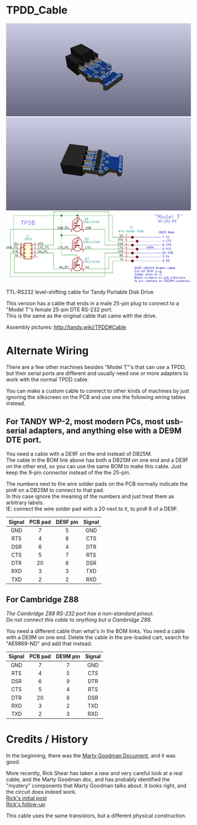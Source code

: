 # TPDD_Cable
![](TPDD_Cable.jpg)
![](TPDD_Cable_2.jpg)
![](TPDD_Cable.svg)

TTL-RS232 level-shifting cable for Tandy Portable Disk Drive

This version has a cable that ends in a male 25-pin plug to connect to a "Model T"s female 25-pin DTE RS-232 port.  
This is the same as the original cable that came with the drive.

Assembly pictures: <http://tandy.wiki/TPDD#Cable>

# Alternate Wiring
There are a few other machines besides "Model T"'s that can use a TPDD, but their serial ports are different and usually need one or more adapters to work with the normal TPDD cable.
 
You can make a custom cable to connect to other kinds of machines by just ignoring the silkscreen on the PCB and use one the following wiring tables instead.

## For TANDY WP-2, most modern PCs, most usb-serial adapters, and anything else with a DE9M DTE port.
You need a cable with a DE9F on the end instead of DB25M.  
The cable in the BOM link above has both a DB25M on one end and a DE9F on the other end, so you can use the same BOM to make this cable. Just keep the 9-pin connector instead of the the 25-pin.

The numbers next to the wire solder pads on the PCB normally indicate the pin# on a DB25M to connect to that pad.  
In this case ignore the meaning of the numbers and just treat them as arbitrary labels.  
IE: connect the wire solder pad with a 20 next to it, to pin# 6 of a DE9F.

|Signal|PCB pad|DE9F pin|Signal|
|:---:|:---:|:---:|:---:|
|GND|7|5|GND|
|RTS|4|8|CTS|
|DSR|6|4|DTR|
|CTS|5|7|RTS|
|DTR|20|6|DSR|
|RXD|3|3|TXD|
|TXD|2|2|RXD|

## For Cambridge Z88
*The Cambridge Z88 RS-232 port has a non-standard pinout.*  
*Do not connect this cable to anything but a Cambridge Z88.*

You need a different cable than what's in the BOM links. You need a cable with a DE9M on one end.
Delete the cable in the pre-loaded cart, search for "AE9869-ND" and add that instead.  

|Signal|PCB pad|DE9M pin|Signal|
|:---:|:---:|:---:|:---:|
|GND|7|7|GND|
|RTS|4|5|CTS|
|DSR|6|9|DTR|
|CTS|5|4|RTS|
|DTR|20|8|DSR|
|RXD|3|2|TXD|
|TXD|2|3|RXD|


# Credits / History
In the beginning, there was the [Marty Goodman Document](http://www.club100.org/library/ups/tpdd.do), and it was good.
<!-- ftp://salsa.net/pub/M100SIG/Lib-09-PERIFERALS/TPDD.DO -->

More recently, Rick Shear has taken a new and very careful look at a real cable, and the Marty Goodman doc, and has probably identified the "mystery" components that Marty Goodman talks about. It looks right, and the circuit does indeed work.<br>
[Rick's initial post](https://rsmicro.wordpress.com/2018/08/26/tpdd-cable/)<br>
[Rick's follow-up](https://rsmicro.wordpress.com/2018/09/08/built-tpdd-cable-comparison-to-oem/)

This cable uses the same transistors, but a different physical construction.
